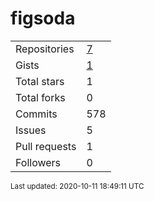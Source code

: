 # figsoda
<style>th {display: none;}</style>
|||
-|-
Repositories | [7](https://github.com/figsoda?tab=repositories)
Gists | [1](https://gist.github.com/figsoda)
Total stars | 1
Total forks | 0
Commits | 578
Issues | 5
Pull requests | 1
Followers | 0

<small>Last updated: 2020-10-11 18:49:11 UTC</small>
